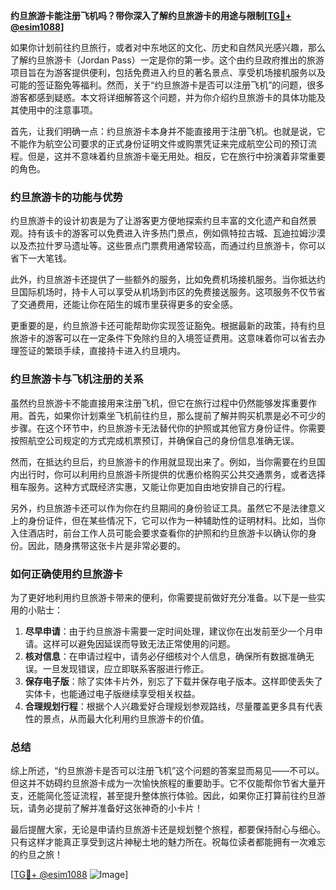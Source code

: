 **约旦旅游卡能注册飞机吗？带你深入了解约旦旅游卡的用途与限制[[TG💪+ @esim1088](https://t.me/s/esim1088)]**

如果你计划前往约旦旅行，或者对中东地区的文化、历史和自然风光感兴趣，那么了解约旦旅游卡（Jordan Pass）一定是你的第一步。这个由约旦政府推出的旅游项目旨在为游客提供便利，包括免费进入约旦的著名景点、享受机场接机服务以及可能的签证豁免等福利。然而，关于“约旦旅游卡是否可以注册飞机”的问题，很多游客都感到疑惑。本文将详细解答这个问题，并为你介绍约旦旅游卡的具体功能及其使用中的注意事项。

首先，让我们明确一点：约旦旅游卡本身并不能直接用于注册飞机。也就是说，它不能作为航空公司要求的正式身份证明文件或购票凭证来完成航空公司的预订流程。但是，这并不意味着约旦旅游卡毫无用处。相反，它在旅行中扮演着非常重要的角色。

### **约旦旅游卡的功能与优势**

约旦旅游卡的设计初衷是为了让游客更方便地探索约旦丰富的文化遗产和自然景观。持有该卡的游客可以免费进入许多热门景点，例如佩特拉古城、瓦迪拉姆沙漠以及杰拉什罗马遗址等。这些景点门票费用通常较高，而通过约旦旅游卡，你可以省下一大笔钱。

此外，约旦旅游卡还提供了一些额外的服务，比如免费机场接机服务。当你抵达约旦国际机场时，持卡人可以享受从机场到市区的免费接送服务。这项服务不仅节省了交通费用，还能让你在陌生的城市里获得更多的安全感。

更重要的是，约旦旅游卡还可能帮助你实现签证豁免。根据最新的政策，持有约旦旅游卡的游客可以在一定条件下免除约旦的入境签证费用。这意味着你可以省去办理签证的繁琐手续，直接持卡进入约旦境内。

### **约旦旅游卡与飞机注册的关系**

虽然约旦旅游卡不能直接用来注册飞机，但它在旅行过程中仍然能够发挥重要作用。首先，如果你计划乘坐飞机前往约旦，那么提前了解并购买机票是必不可少的步骤。在这个环节中，约旦旅游卡无法替代你的护照或其他官方身份证件。你需要按照航空公司规定的方式完成机票预订，并确保自己的身份信息准确无误。

然而，在抵达约旦后，约旦旅游卡的作用就显现出来了。例如，当你需要在约旦国内出行时，你可以利用约旦旅游卡所提供的优惠价格购买公共交通票务，或者选择租车服务。这种方式既经济实惠，又能让你更加自由地安排自己的行程。

另外，约旦旅游卡还可以作为你在约旦期间的身份验证工具。虽然它不是法律意义上的身份证件，但在某些情况下，它可以作为一种辅助性的证明材料。比如，当你入住酒店时，前台工作人员可能会要求查看你的护照和约旦旅游卡以确认你的身份。因此，随身携带这张卡片是非常必要的。

### **如何正确使用约旦旅游卡**

为了更好地利用约旦旅游卡带来的便利，你需要提前做好充分准备。以下是一些实用的小贴士：

1. **尽早申请**：由于约旦旅游卡需要一定时间处理，建议你在出发前至少一个月申请。这样可以避免因延误而导致无法正常使用的问题。
2. **核对信息**：在申请过程中，请务必仔细核对个人信息，确保所有数据准确无误。一旦发现错误，应立即联系客服进行修正。
3. **保存电子版**：除了实体卡片外，别忘了下载并保存电子版本。这样即使丢失了实体卡，也能通过电子版继续享受相关权益。
4. **合理规划行程**：根据个人兴趣爱好合理规划参观路线，尽量覆盖更多具有代表性的景点，从而最大化利用约旦旅游卡的价值。

### **总结**

综上所述，“约旦旅游卡是否可以注册飞机”这个问题的答案显而易见——不可以。但这并不妨碍约旦旅游卡成为一次愉快旅程的重要助手。它不仅能帮你节省大量开支，还能简化签证流程，甚至提升整体旅行体验。因此，如果你正打算前往约旦游玩，请务必提前了解并准备好这张神奇的小卡片！

最后提醒大家，无论是申请约旦旅游卡还是规划整个旅程，都要保持耐心与细心。只有这样才能真正享受到这片神秘土地的魅力所在。祝每位读者都能拥有一次难忘的约旦之旅！

[[TG💪+ @esim1088](https://t.me/s/esim1088) ![Image](https://i.postimg.cc/4NQfJmqS/Snipaste-2025-05-13-00-14-12.png)]